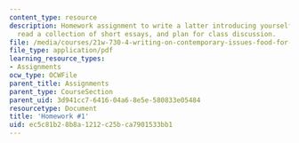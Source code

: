 ```yaml
---
content_type: resource
description: Homework assignment to write a latter introducing yourself as a writer,
  read a collection of short essays, and plan for class discussion.
file: /media/courses/21w-730-4-writing-on-contemporary-issues-food-for-thought-writing-and-reading-about-the-cultures-of-food-fall-2008/ec5c81b28b8a1212c25bca7901533bb1_hw_1.pdf
file_type: application/pdf
learning_resource_types:
- Assignments
ocw_type: OCWFile
parent_title: Assignments
parent_type: CourseSection
parent_uid: 3d941cc7-6416-04a6-8e5e-580833e05484
resourcetype: Document
title: 'Homework #1'
uid: ec5c81b2-8b8a-1212-c25b-ca7901533bb1
---
```

